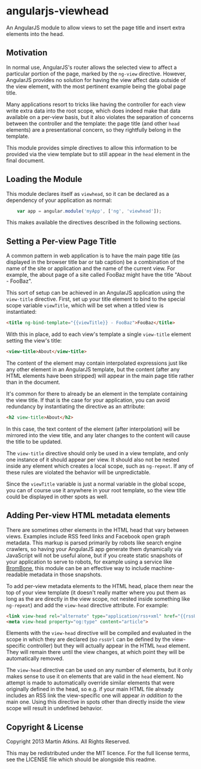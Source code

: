 angularjs-viewhead
==================

An AngularJS module to allow views to set the page title and insert extra elements into the head.

Motivation
----------

In normal use, AngularJS's router allows the selected view to affect a particular portion of the page,
marked by the ``ng-view`` directive. However, AngularJS provides no solution for having the view affect
data outside of the view element, with the most pertinent example being the global page title.

Many applications resort to tricks like having the controller for each view write extra data into the
root scope, which does indeed make that data available on a per-view basis, but it also violates the
separation of concerns between the controller and the template: the page title (and other ``head``
elements) are a presentational concern, so they rightfully belong in the template.

This module provides simple directives to allow this information to be provided via the view template
but to still appear in the ``head`` element in the final document.

Loading the Module
------------------

This module declares itself as ``viewhead``, so it can be declared as a dependency of your application as
normal:

```js
    var app = angular.module('myApp', ['ng', 'viewhead']);
```

This makes available the directives described in the following sections.

Setting a Per-view Page Title
-----------------------------

A common pattern in web application is to have the main page title (as displayed in the browser title bar
or tab caption) be a combination of the name of the site or application and the name of the current view.
For example, the about page of a site called FooBaz might have the title "About - FooBaz".

This sort of setup can be achieved in an AngularJS application using the ``view-title`` directive. First,
set up your title element to bind to the special scope variable ``viewTitle``, which will be set when
a titled view is instantiated:

```html
<title ng-bind-template="{{viewTitle}} - FooBaz">FooBaz</title>
```

With this in place, add to each view's template a single ``view-title`` element setting the view's title:

```html
<view-title>About</view-title>
```

The content of the element may contain interpolated expressions just like any other element in an AngularJS
template, but the content (after any HTML elements have been stripped) will appear in the main page title
rather than in the document.

It's common for there to already be an element in the template containing the view title. If that is the
case for your application, you can avoid redundancy by instantiating the directive as an attribute:

```html
<h2 view-title>About</h2>
```

In this case, the text content of the element (after interpolation) will be mirrored into the view title,
and any later changes to the content will cause the title to be updated.

The ``view-title`` directive should only be used in a view template, and only one instance of it should
appear per view. It should also not be nested inside any element which creates a local scope, such as
``ng-repeat``. If any of these rules are violated the behavior will be unpredictable.

Since the ``viewTitle`` variable is just a normal variable in the global scope, you can of course use
it anywhere in your root template, so the view title could be displayed in other spots as well.

Adding Per-view HTML metadata elements
--------------------------------------

There are sometimes other elements in the HTML head that vary between views. Examples include RSS feed links
and Facebook open graph metadata. This markup is parsed primarily by robots like search engine crawlers,
so having your AngularJS app generate them dynamically via JavaScript will not be useful alone, but if you
create static snapshots of your application to serve to robots, for example using a service like
[BromBone](http://profile.brombone.com/), this module can be an effective way to include machine-readable
metadata in those snapshots.

To add per-view metadata elements to the HTML head, place them near the top of your view template (it doesn't
really matter where you put them as long as the are directly in the view scope, not nested inside something
like `ng-repeat`) and add the ``view-head`` directive attribute. For example:

```html
<link view-head rel="alternate" type="application/rss+xml" href="{{rssUrl}}">
<meta view-head property="og:type" content="article">
```

Elements with the ``view-head`` directive will be compiled and evaluated in the scope in which they are
declared (so ``rssUrl`` can be defined by the view-specific controller) but they will actually appear in
the HTML ``head`` element. They will remain there until the view changes, at which point they will be
automatically removed.

The ``view-head`` directive can be used on any number of elements, but it only makes sense to use it on
elements that are valid in the ``head`` element. No attempt is made to automatically override similar
elements that were originally defined in the head, so e.g. if your main HTML file already includes an
RSS link the view-specific one will appear *in addition to* the main one. Using this directive in spots
other than directly inside the view scope will result in undefined behavior.

Copyright & License
-------------------

Copyright 2013 Martin Atkins. All Rights Reserved.

This may be redistributed under the MIT licence. For the full license terms, see the LICENSE file which
should be alongside this readme.

